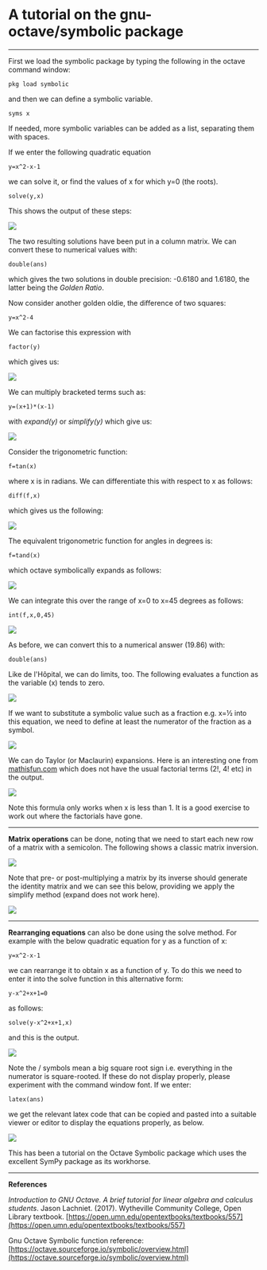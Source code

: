 # A tutorial on the gnu-octave/symbolic package

---

First we load the symbolic package by typing the following in the octave command window:

	pkg load symbolic

and then we can define a symbolic variable.

	syms x

If needed, more symbolic variables can be added as a list, separating them with spaces. 

If we enter the following quadratic equation

	y=x^2-x-1 

we can solve it, or find the values of x for which y=0 (the roots).

	solve(y,x)

This shows the output of these steps:

![](solve.png)

The two resulting solutions have been put in a column matrix. We can convert these to numerical values with:

	double(ans) 

 which gives the two solutions in double precision: -0.6180 and 1.6180, the latter being the <i>Golden Ratio</i>. 
 
 Now consider another golden oldie, the difference of two squares: 
 
	y=x^2-4

We can factorise this expression with

	factor(y)

which gives us:

![](factor.png)

We can multiply bracketed terms such as:

	y=(x+1)*(x-1)

with *expand(y)* or *simplify(y)* which give us:

![](expand.png)

Consider the trigonometric function: 

	f=tan(x) 

where x is in radians. We can differentiate this with respect to x as follows:

	diff(f,x)

which gives us the following: 

![](difftan.png) 

The equivalent trigonometric function for angles in degrees is: 

	f=tand(x)
	
which octave symbolically expands as follows:

![](tand.png)

We can integrate this over the range of x=0 to x=45 degrees as follows: 
	
	int(f,x,0,45)

![](inttand.png)

As before, we can convert this to a numerical answer (19.86) with: 

	double(ans) 

Like de l'H&#244;pital, we can do limits, too. The following evaluates a function as the variable (x) tends to zero. 

![](limits.png) 

If we want to substitute a symbolic value such as a fraction e.g. x=&#189; into this equation, we need to define at least the numerator of the fraction as a symbol. 

![](symfrac.png) 

We can do Taylor (or Maclaurin) expansions. Here is an interesting one from [mathisfun.com](https://www.mathsisfun.com/algebra/taylor-series.html)  which does not have the usual factorial terms (2!, 4! etc) in the output. 

![](taylor.png) 

Note this formula only works when x is less than 1. It is a good exercise to work out where the factorials have gone. 

---

**Matrix operations** can be done, noting that we need to start each new row of a matrix with a semicolon. The following shows a classic matrix inversion. 

![](matrix.png) 

Note that pre- or post-multiplying a matrix by its inverse should generate the identity matrix and we can see this below, providing we apply the simplify method (expand does not work here). 

![](identity.png) 

---

**Rearranging equations** can also be done using the solve method. For example with the below quadratic equation for y as a function of x:
 
	y=x^2-x-1 

we can rearrange it to obtain x as a function of y. To do this we need to enter it into the solve function in this alternative form:
 
	y-x^2+x+1=0 

as follows:

	solve(y-x^2+x+1,x)

and this is the output.

![](rearrange.png) 

Note the \/ symbols mean a big square root sign i.e. everything in the numerator is square-rooted. If these do not display properly, please experiment with the command window font. If we enter: 

	latex(ans)

we get the relevant latex code that can be copied and pasted into a suitable viewer or editor to display the equations properly, as below.

![](latex.png) 

This has been a tutorial on the Octave Symbolic package which uses the excellent SymPy package as its workhorse. 

---

**References** 

*Introduction to GNU Octave. A brief tutorial for linear algebra and calculus students*. Jason Lachniet. (2017). Wytheville Community College, Open Library textbook. [https://open.umn.edu/opentextbooks/textbooks/557](https://open.umn.edu/opentextbooks/textbooks/557) 

  Gnu Octave Symbolic function reference: [https://octave.sourceforge.io/symbolic/overview.html](https://octave.sourceforge.io/symbolic/overview.html) 